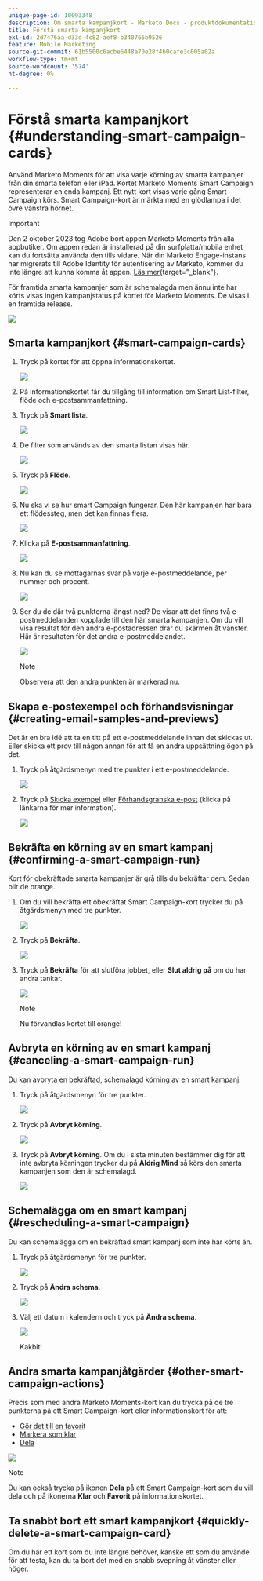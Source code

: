 ```yaml
---
unique-page-id: 10093348
description: Om smarta kampanjkort - Marketo Docs - produktdokumentation
title: Förstå smarta kampanjkort
exl-id: 2d7476aa-d33d-4c82-aef8-b340766b9526
feature: Mobile Marketing
source-git-commit: 61b5500c6acbe6448a70e28f4b0cafe3c005a02a
workflow-type: tm+mt
source-wordcount: '574'
ht-degree: 0%

---
```


# Förstå smarta kampanjkort {#understanding-smart-campaign-cards}

Använd Marketo Moments för att visa varje körning av smarta kampanjer från din smarta telefon eller iPad. Kortet Marketo Moments Smart Campaign representerar en enda kampanj. Ett nytt kort visas varje gång Smart Campaign körs. Smart Campaign-kort är märkta med en glödlampa i det övre vänstra hörnet.

>[!IMPORTANT]
>
>Den 2 oktober 2023 tog Adobe bort appen Marketo Moments från alla appbutiker. Om appen redan är installerad på din surfplatta/mobila enhet kan du fortsätta använda den tills vidare. När din Marketo Engage-instans har migrerats till Adobe Identity för autentisering av Marketo, kommer du inte längre att kunna komma åt appen. [Läs mer](https://nation.marketo.com/t5/product-discussions/marketo-events-app-and-marketo-moments-app-end-of-life/m-p/340712/highlight/true#M193869){target="_blank"}.

För framtida smarta kampanjer som är schemalagda men ännu inte har körts visas ingen kampanjstatus på kortet för Marketo Moments. De visas i en framtida release.

![](assets/image2015-9-23-10-3a1-3a5.png)

## Smarta kampanjkort {#smart-campaign-cards}

1. Tryck på kortet för att öppna informationskortet.

   ![](assets/image2015-9-21-11-3a7-3a52.png)

1. På informationskortet får du tillgång till information om Smart List-filter, flöde och e-postsammanfattning.

1. Tryck på **Smart lista**.

   ![](assets/image2015-9-21-13-3a31-3a49.png)

1. De filter som används av den smarta listan visas här.

   ![](assets/image2015-9-21-13-3a35-3a29.png)

1. Tryck på **Flöde**.

   ![](assets/image2015-9-21-13-3a37-3a20.png)

1. Nu ska vi se hur smart Campaign fungerar. Den här kampanjen har bara ett flödessteg, men det kan finnas flera.

   ![](assets/image2015-9-22-15-3a8-3a12.png)

1. Klicka på **E-postsammanfattning**.

   ![](assets/image2015-9-21-13-3a51-3a7.png)

1. Nu kan du se mottagarnas svar på varje e-postmeddelande, per nummer och procent.

   ![](assets/image2015-9-21-13-3a59-3a29.png)

1. Ser du de där två punkterna längst ned? De visar att det finns två e-postmeddelanden kopplade till den här smarta kampanjen. Om du vill visa resultat för den andra e-postadressen drar du skärmen åt vänster. Här är resultaten för det andra e-postmeddelandet.

   ![](assets/image2015-9-21-14-3a4-3a51.png)

   >[!NOTE]
   >
   >Observera att den andra punkten är markerad nu.

## Skapa e-postexempel och förhandsvisningar {#creating-email-samples-and-previews}

Det är en bra idé att ta en titt på ett e-postmeddelande innan det skickas ut. Eller skicka ett prov till någon annan för att få en andra uppsättning ögon på det.

1. Tryck på åtgärdsmenyn med tre punkter i ett e-postmeddelande.

   ![](assets/image2015-9-22-14-3a54-3a12.png)

1. Tryck på [Skicka exempel](/help/marketo/product-docs/core-marketo-concepts/mobile-apps/marketo-moments/working-with-moments/sending-a-sample.md) eller [Förhandsgranska e-post](/help/marketo/product-docs/core-marketo-concepts/mobile-apps/marketo-moments/working-with-moments/previewing-an-email.md) (klicka på länkarna för mer information).

   ![](assets/image2015-9-22-14-3a52-3a11.png)

## Bekräfta en körning av en smart kampanj {#confirming-a-smart-campaign-run}

Kort för obekräftade smarta kampanjer är grå tills du bekräftar dem. Sedan blir de orange.

1. Om du vill bekräfta ett obekräftat Smart Campaign-kort trycker du på åtgärdsmenyn med tre punkter.

   ![](assets/image2015-9-23-10-3a43-3a23.png)

1. Tryck på **Bekräfta**.

   ![](assets/image2015-9-23-10-3a45-3a51.png)

1. Tryck på **Bekräfta** för att slutföra jobbet, eller **Slut aldrig på** om du har andra tankar.

   ![](assets/image2015-9-23-10-3a47-3a28.png)

   >[!NOTE]
   >
   >Nu förvandlas kortet till orange!

## Avbryta en körning av en smart kampanj {#canceling-a-smart-campaign-run}

Du kan avbryta en bekräftad, schemalagd körning av en smart kampanj.

1. Tryck på åtgärdsmenyn för tre punkter.

   ![](assets/image2015-9-22-14-3a34-3a14.png)

1. Tryck på **Avbryt körning**.

   ![](assets/image2015-9-22-14-3a35-3a33.png)

1. Tryck på **Avbryt körning**. Om du i sista minuten bestämmer dig för att inte avbryta körningen trycker du på **Aldrig Mind** så körs den smarta kampanjen som den är schemalagd.

   ![](assets/image2015-9-22-14-3a41-3a26.png)

## Schemalägga om en smart kampanj {#rescheduling-a-smart-campaign}

Du kan schemalägga om en bekräftad smart kampanj som inte har körts än.

1. Tryck på åtgärdsmenyn för tre punkter.

   ![](assets/image2015-9-22-14-3a11-3a25.png)

1. Tryck på **Ändra schema**.

   ![](assets/image2015-9-22-14-3a13-3a25.png)

1. Välj ett datum i kalendern och tryck på **Ändra schema**.

   ![](assets/image2015-9-22-14-3a16-3a56.png)

   Kakbit!

## Andra smarta kampanjåtgärder {#other-smart-campaign-actions}

Precis som med andra Marketo Moments-kort kan du trycka på de tre punkterna på ett Smart Campaign-kort eller informationskort för att:

* [Gör det till en favorit](/help/marketo/product-docs/core-marketo-concepts/mobile-apps/marketo-moments/working-with-moments/creating-a-favorite.md)
* [Markera som klar](/help/marketo/product-docs/core-marketo-concepts/mobile-apps/marketo-moments/working-with-moments/marking-it-done.md)
* [Dela](/help/marketo/product-docs/core-marketo-concepts/mobile-apps/marketo-moments/working-with-moments/sharing-a-moment.md)

![](assets/image2015-9-21-14-3a38-3a19.png)

>[!NOTE]
>
>Du kan också trycka på ikonen **Dela** på ett Smart Campaign-kort som du vill dela och på ikonerna **Klar** och **Favorit** på informationskortet.

## Ta snabbt bort ett smart kampanjkort {#quickly-delete-a-smart-campaign-card}

Om du har ett kort som du inte längre behöver, kanske ett som du använde för att testa, kan du ta bort det med en snabb svepning åt vänster eller höger.

